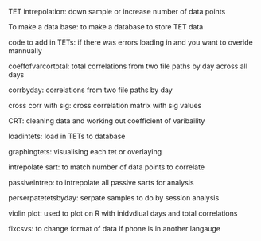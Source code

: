 TET intrepolation: down sample or increase number of data points 



To make a data base: to make a database to store TET data


code to add in TETs: if there was errors loading in and you want to overide mannually


coeffofvarcortotal: total correlations from two file paths by day across all days


corrbyday: correlations from two file paths by day 


cross corr with sig: cross correlation matrix with sig values 


CRT: cleaning data and working out coefficient of varibaility 


loadintets: load in TETs to database


graphingtets: visualising each tet or overlaying 


intrepolate sart: to match number of data points to correlate 


passiveintrep: to intrepolate all passive sarts for analysis 


perserpatetetsbyday: serpate samples to do by session analysis 


violin plot: used to plot on R with inidvdiual days and total correlations 


fixcsvs: to change format of data if phone is in another langauge 

